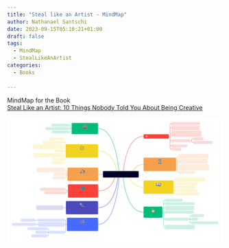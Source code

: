 ```yaml
---
title: "Steal like an Artist - MindMap"
author: Nathanael Santschi
date: 2023-09-15T05:10:21+01:00
draft: false
tags:
  - MindMap
  - StealLikeAnArtist
categories:
  - Books
  
---
```


MindMap for the Book  
[Steal Like an Artist: 10 Things Nobody Told You About Being Creative](https://www.amazon.com/Steal-Like-Artist-Things-Creative/dp/0761169253) 


![Steal like an Artist - Mindmap:](/images/StealLikeanArtist.svg "Preview")



